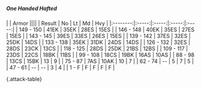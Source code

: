 ##### One Handed Hafted

|      |   Armor   ||||
|   Result   |   No   |   Lt   |   Md   |   Hvy   |
|:--------:|:-----:|:-----:|:-----:|:-----:|
| 149 - 150 | 41EK | 35EK | 28ES | 15ES |
| 146 - 148 | 40EK | 35ES | 27ES | 15ES |
| 143 - 145 | 39ES | 33ES | 26ES | 15ES |
| 139 - 142 | 37ES | 32ES | 25DK | 14DS |
| 133 - 138 | 35EK | 31DK | 24DS | 14DS |
| 126 - 132 | 32ES | 28DS | 23CK | 13CS |
| 118 - 125 | 28DS | 25DK | 21BS | 12BS |
| 109 - 117 | 23DS | 22CS | 18BK | 11BS |
| 99 - 108 | 18CS | 19BK | 16AS | 10AS |
| 88 - 98 | 13CS | 15BK | 13 | 9 |
| 75 - 87 | 7AS | 10AK | 10 | 7 |
| 62 - 74 | --  | 5 | 7 | 5 |
| 47 - 61 | --  | --  | 3 | 4 |
| 1 - F | F | F | F | F |

{.attack-table}
